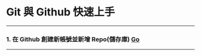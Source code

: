 # Git 與 Github 快速上手

-----

### 1. 在 Github 創建新帳號並新增 Repo(儲存庫) [Go](github-setting-and-create-repo.htm "在 Github 創建新帳號並新增 Repo(儲存庫)")

-----
